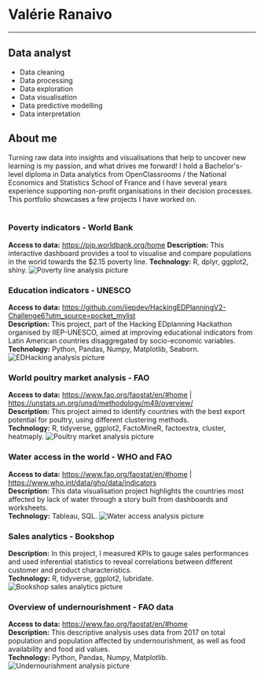 # Valérie Ranaivo
-----

## Data analyst

- Data cleaning
- Data processing
- Data exploration
- Data visualisation
- Data predictive modelling
- Data interpretation

## About me

Turning raw data into insights and visualisations that help to uncover new learning is my passion, and what drives me forward! 
I hold a Bachelor's-level diploma in Data analytics from OpenClassrooms / the National Economics and Statistics School of France and I have several years experience supporting non-profit organisations in their decision processes. 
This portfolio showcases a few projects I have worked on.
<br/><br/>

### Poverty indicators - World Bank

**Access to data:** https://pip.worldbank.org/home
**Description:** This interactive dashboard provides a tool to visualise and compare populations in the world towards the $2.15 poverty line. 
**Technology:** R, dplyr, ggplot2, shiny.
![Poverty line analysis picture](/docs/assets/Poverty.jpg)

### Education indicators - UNESCO  

**Access to data:** <https://github.com/iiepdev/HackingEDPlanningV2-Challenge6?utm_source=pocket_mylist>  
**Description:** This project, part of the Hacking EDplanning Hackathon organised by IIEP-UNESCO, aimed at improving educational indicators from Latin American countries disaggregated by socio-economic variables.  
**Technology:** Python, Pandas, Numpy, Matplotlib, Seaborn.
![EDHacking analysis picture](/docs/assets/Hackathon.jpg)

### World poultry market analysis - FAO     

**Access to data:** <https://www.fao.org/faostat/en/#home> | <https://unstats.un.org/unsd/methodology/m49/overview/>   
**Description:** This project aimed to identify countries with the best export potential for poultry, using different clustering methods.  
**Technology:** R, tidyverse, ggplot2, FactoMineR, factoextra, cluster, heatmaply.
![Poultry market analysis picture](/docs/assets/Volaille.jpg)

### Water access in the world - WHO and FAO   

**Access to data:** <https://www.fao.org/faostat/en/#home> | <https://www.who.int/data/gho/data/indicators>   
**Description:** This data visualisation project highlights the countries most affected by lack of water through a story built from dashboards and worksheets.  
**Technology:** Tableau, SQL.
![Water access analysis picture](/docs/assets/Water.jpg)

### Sales analytics - Bookshop  

**Description:** In this project, I measured KPIs to gauge sales performances and used inferential statistics to reveal correlations between different customer and product characteristics.  
**Technology:** R, tidyverse, ggplot2, lubridate.
![Bookshop sales analytics picture](/docs/assets/Librairie.jpg)
### Overview of undernourishment - FAO data  

**Access to data:** <https://www.fao.org/faostat/en/#home>  
**Description:** This descriptive analysis uses data from 2017 on total population and population affected by undernourishment, as well as food availability and food aid values.  
**Technology:** Python, Pandas, Numpy, Matplotlib.  
![Undernourishment analysis picture](/docs/assets/SousNutrition.jpg)





